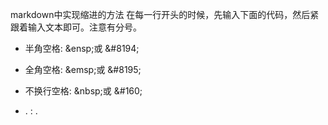 markdown中实现缩进的方法
在每一行开头的时候，先输入下面的代码，然后紧跟着输入文本即可。注意有分号。

- 半角空格: \&ensp;或 \&#8194;
- 全角空格: \&emsp;或 \&#8195;
- 不换行空格: \&nbsp;或 \&#160;

- . : &period;